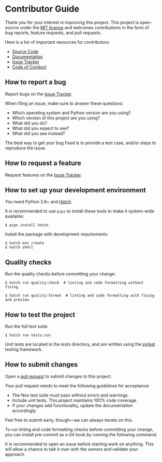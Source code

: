 # Contributor Guide

Thank you for your interest in improving this project.
This project is open-source under the [MIT license] and
welcomes contributions in the form of bug reports, feature requests, and pull requests.

Here is a list of important resources for contributors:

- [Source Code]
- [Documentation]
- [Issue Tracker]
- [Code of Conduct]

[mit license]: https://github.com/chainyo/tensorshare/blob/main/LICENSE
[source code]: https://github.com/chainyo/tensorshare
[documentation]: https://chainyo.github.io/tensorshare
[issue tracker]: https://github.com/chainyo/tensorshare/issues

## How to report a bug

Report bugs on the [Issue Tracker].

When filing an issue, make sure to answer these questions:

- Which operating system and Python version are you using?
- Which version of this project are you using?
- What did you do?
- What did you expect to see?
- What did you see instead?

The best way to get your bug fixed is to provide a test case,
and/or steps to reproduce the issue.

## How to request a feature

Request features on the [Issue Tracker].

## How to set up your development environment

You need Python 3.8+ and [Hatch].

It is recommended to use `pipx` to install these tools to make it system-wide available:

```console
$ pipx install hatch
```

Install the package with development requirements:

```console
$ hatch env create
$ hatch shell
```

[hatch]: https://hatch.pypa.io/latest/

## Quality checks

Run the quality checks before committing your change:

```console
$ hatch run quality:check  # linting and code formatting without fixing

$ hatch run quality:format  # linting and code formatting with fixing and preview
```

## How to test the project

Run the full test suite:

```console
$ hatch run tests:run
```


Unit tests are located in the _tests_ directory,
and are written using the [pytest] testing framework.

[pytest]: https://pytest.readthedocs.io/

## How to submit changes

Open a [pull request] to submit changes to this project.

Your pull request needs to meet the following guidelines for acceptance:

- The Nox test suite must pass without errors and warnings.
- Include unit tests. This project maintains 100% code coverage.
- If your changes add functionality, update the documentation accordingly.

Feel free to submit early, though—we can always iterate on this.

To run linting and code formatting checks before committing your change, you can install pre-commit as a Git hook by running the following command:

It is recommended to open an issue before starting work on anything.
This will allow a chance to talk it over with the owners and validate your approach.

[pull request]: https://github.com/chainyo/tensorshare/pulls

<!-- github-only -->

[code of conduct]: CODE_OF_CONDUCT.md